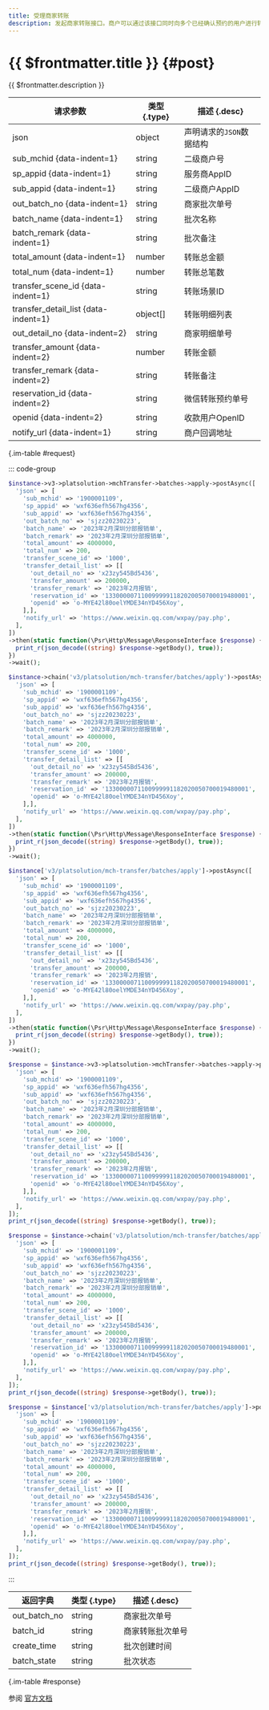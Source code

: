 ```yaml
---
title: 受理商家转账
description: 发起商家转账接口。商户可以通过该接口同时向多个已经确认预约的用户进行转账操作。
---
```


# {{ $frontmatter.title }} {#post}

{{ $frontmatter.description }}

| 请求参数 | 类型 {.type} | 描述 {.desc}
| --- | --- | ---
| json | object | 声明请求的`JSON`数据结构
| sub_mchid {data-indent=1} | string | 二级商户号
| sp_appid {data-indent=1} | string | 服务商AppID
| sub_appid {data-indent=1} | string | 二级商户AppID
| out_batch_no {data-indent=1} | string | 商家批次单号
| batch_name {data-indent=1} | string | 批次名称
| batch_remark {data-indent=1} | string | 批次备注
| total_amount {data-indent=1} | number | 转账总金额
| total_num {data-indent=1} | number | 转账总笔数
| transfer_scene_id {data-indent=1} | string | 转账场景ID
| transfer_detail_list {data-indent=1} | object[] | 转账明细列表
| out_detail_no {data-indent=2} | string | 商家明细单号
| transfer_amount {data-indent=2} | number | 转账金额
| transfer_remark {data-indent=2} | string | 转账备注
| reservation_id {data-indent=2} | string | 微信转账预约单号
| openid {data-indent=2} | string | 收款用户OpenID
| notify_url {data-indent=1} | string | 商户回调地址

{.im-table #request}

::: code-group

```php [异步纯链式]
$instance->v3->platsolution->mchTransfer->batches->apply->postAsync([
  'json' => [
    'sub_mchid' => '1900001109',
    'sp_appid' => 'wxf636efh567hg4356',
    'sub_appid' => 'wxf636efh567hg4356',
    'out_batch_no' => 'sjzz20230223',
    'batch_name' => '2023年2月深圳分部报销单',
    'batch_remark' => '2023年2月深圳分部报销单',
    'total_amount' => 4000000,
    'total_num' => 200,
    'transfer_scene_id' => '1000',
    'transfer_detail_list' => [[
      'out_detail_no' => 'x23zy545Bd5436',
      'transfer_amount' => 200000,
      'transfer_remark' => '2023年2月报销',
      'reservation_id' => '1330000071100999991182020050700019480001',
      'openid' => 'o-MYE42l80oelYMDE34nYD456Xoy',
    ],],
    'notify_url' => 'https://www.weixin.qq.com/wxpay/pay.php',
  ],
])
->then(static function(\Psr\Http\Message\ResponseInterface $response) {
  print_r(json_decode((string) $response->getBody(), true));
})
->wait();
```

```php [异步声明式]
$instance->chain('v3/platsolution/mch-transfer/batches/apply')->postAsync([
  'json' => [
    'sub_mchid' => '1900001109',
    'sp_appid' => 'wxf636efh567hg4356',
    'sub_appid' => 'wxf636efh567hg4356',
    'out_batch_no' => 'sjzz20230223',
    'batch_name' => '2023年2月深圳分部报销单',
    'batch_remark' => '2023年2月深圳分部报销单',
    'total_amount' => 4000000,
    'total_num' => 200,
    'transfer_scene_id' => '1000',
    'transfer_detail_list' => [[
      'out_detail_no' => 'x23zy545Bd5436',
      'transfer_amount' => 200000,
      'transfer_remark' => '2023年2月报销',
      'reservation_id' => '1330000071100999991182020050700019480001',
      'openid' => 'o-MYE42l80oelYMDE34nYD456Xoy',
    ],],
    'notify_url' => 'https://www.weixin.qq.com/wxpay/pay.php',
  ],
])
->then(static function(\Psr\Http\Message\ResponseInterface $response) {
  print_r(json_decode((string) $response->getBody(), true));
})
->wait();
```

```php [异步属性式]
$instance['v3/platsolution/mch-transfer/batches/apply']->postAsync([
  'json' => [
    'sub_mchid' => '1900001109',
    'sp_appid' => 'wxf636efh567hg4356',
    'sub_appid' => 'wxf636efh567hg4356',
    'out_batch_no' => 'sjzz20230223',
    'batch_name' => '2023年2月深圳分部报销单',
    'batch_remark' => '2023年2月深圳分部报销单',
    'total_amount' => 4000000,
    'total_num' => 200,
    'transfer_scene_id' => '1000',
    'transfer_detail_list' => [[
      'out_detail_no' => 'x23zy545Bd5436',
      'transfer_amount' => 200000,
      'transfer_remark' => '2023年2月报销',
      'reservation_id' => '1330000071100999991182020050700019480001',
      'openid' => 'o-MYE42l80oelYMDE34nYD456Xoy',
    ],],
    'notify_url' => 'https://www.weixin.qq.com/wxpay/pay.php',
  ],
])
->then(static function(\Psr\Http\Message\ResponseInterface $response) {
  print_r(json_decode((string) $response->getBody(), true));
})
->wait();
```

```php [同步纯链式]
$response = $instance->v3->platsolution->mchTransfer->batches->apply->post([
  'json' => [
    'sub_mchid' => '1900001109',
    'sp_appid' => 'wxf636efh567hg4356',
    'sub_appid' => 'wxf636efh567hg4356',
    'out_batch_no' => 'sjzz20230223',
    'batch_name' => '2023年2月深圳分部报销单',
    'batch_remark' => '2023年2月深圳分部报销单',
    'total_amount' => 4000000,
    'total_num' => 200,
    'transfer_scene_id' => '1000',
    'transfer_detail_list' => [[
      'out_detail_no' => 'x23zy545Bd5436',
      'transfer_amount' => 200000,
      'transfer_remark' => '2023年2月报销',
      'reservation_id' => '1330000071100999991182020050700019480001',
      'openid' => 'o-MYE42l80oelYMDE34nYD456Xoy',
    ],],
    'notify_url' => 'https://www.weixin.qq.com/wxpay/pay.php',
  ],
]);
print_r(json_decode((string) $response->getBody(), true));
```

```php [同步声明式]
$response = $instance->chain('v3/platsolution/mch-transfer/batches/apply')->post([
  'json' => [
    'sub_mchid' => '1900001109',
    'sp_appid' => 'wxf636efh567hg4356',
    'sub_appid' => 'wxf636efh567hg4356',
    'out_batch_no' => 'sjzz20230223',
    'batch_name' => '2023年2月深圳分部报销单',
    'batch_remark' => '2023年2月深圳分部报销单',
    'total_amount' => 4000000,
    'total_num' => 200,
    'transfer_scene_id' => '1000',
    'transfer_detail_list' => [[
      'out_detail_no' => 'x23zy545Bd5436',
      'transfer_amount' => 200000,
      'transfer_remark' => '2023年2月报销',
      'reservation_id' => '1330000071100999991182020050700019480001',
      'openid' => 'o-MYE42l80oelYMDE34nYD456Xoy',
    ],],
    'notify_url' => 'https://www.weixin.qq.com/wxpay/pay.php',
  ],
]);
print_r(json_decode((string) $response->getBody(), true));
```

```php [同步属性式]
$response = $instance['v3/platsolution/mch-transfer/batches/apply']->post([
  'json' => [
    'sub_mchid' => '1900001109',
    'sp_appid' => 'wxf636efh567hg4356',
    'sub_appid' => 'wxf636efh567hg4356',
    'out_batch_no' => 'sjzz20230223',
    'batch_name' => '2023年2月深圳分部报销单',
    'batch_remark' => '2023年2月深圳分部报销单',
    'total_amount' => 4000000,
    'total_num' => 200,
    'transfer_scene_id' => '1000',
    'transfer_detail_list' => [[
      'out_detail_no' => 'x23zy545Bd5436',
      'transfer_amount' => 200000,
      'transfer_remark' => '2023年2月报销',
      'reservation_id' => '1330000071100999991182020050700019480001',
      'openid' => 'o-MYE42l80oelYMDE34nYD456Xoy',
    ],],
    'notify_url' => 'https://www.weixin.qq.com/wxpay/pay.php',
  ],
]);
print_r(json_decode((string) $response->getBody(), true));
```

:::

| 返回字典 | 类型 {.type} | 描述 {.desc}
| --- | --- | ---
| out_batch_no | string | 商家批次单号
| batch_id | string | 商家转账批次单号
| create_time | string | 批次创建时间
| batch_state | string | 批次状态

{.im-table #response}

参阅 [官方文档](https://pay.weixin.qq.com/docs/partner/apis/platsolution-mch-transfer/transfer-batch/transfer-batch-apply.html)
